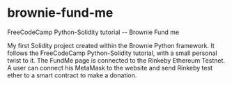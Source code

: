 # brownie-fund-me
FreeCodeCamp Python-Solidity tutorial -- Brownie Fund me

My first Solidity project created within the Brownie Python framework. It follows the FreeCodeCamp Python-Solidity tutorial, with a small personal twist to it. The FundMe page is connected to the Rinkeby Ethereum Testnet. A user can connect his MetaMask to the website and send Rinkeby test ether to a smart contract to make a donation.
